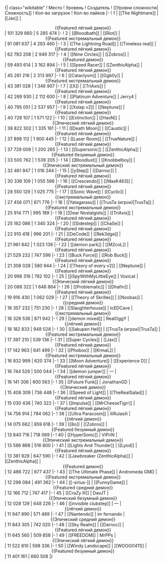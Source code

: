 {| class="wikitable"
! Место
! Уровень
! Создатель
! [[Уровни сложности|Сложность]]
! Кол-во загрузок
! Кол-во лайков
|-
! 1
| [[The Nightmare]]
| [[Jax]]
| <center>{{Featured лёгкий демон}}</center>
| 101 329 860
| 5 285 474
|-
! 2
| [[Bloodbath]]
| [[Riot]]
| <center>{{Featured экстремальный демон}}</center>
| 91 081 637
| 4 293 460
|-
! 3
| [[The Lightning Road]]
| [[Timeless real]]
| <center>{{Featured лёгкий демон}}</center>
| 62 783 208
| 2 949 317
|-
! 4
| [[Nine Circles]]
| [[Zobros]]
| <center>{{Featured демон}}</center>
| 59 493 614
| 3 162 894
|-
! 5
| [[Speed Racer]]
| [[ZenthicAlpha]]
| <center>{{Featured лёгкий демон}}</center>
| 45 281 218
| 2 313 997
|-
! 6
| [[Cataclysm]]
| [[Ggb0y]]
| <center>{{Featured экстремальный демон}}</center>
| 43 381 028
| 1 346 907
|-
! 7
| [[X]]
| [[TriAxis]]
| <center>{{Featured лёгкий демон}}</center>
| 42 269 930
| 2 112 600
|-
! 8
| [[Platinum Adventure]]
| Jerry4
| <center>{{Featured лёгкий демон}}</center>
| 40 795 051
| 2 537 957
|-
! 9
| [[Xstep v2]]
| [[Neptune]]
| <center>{{Featured лёгкий демон}}</center>
| 40 728 107
| 1 571 122
|-
! 10
| [[Extinction]]
| [[HaoN]]
| <center>{{Эпический лёгкий демон}}</center>
| 38 822 302
| 1 335 161
|-
! 11
| [[Death Moon]]
| [[Caustic]]
| <center>{{Featured лёгкий демон}}</center>
| 37 898 112
| 1 900 445
|-
! 12
| [[Laser Room]]
| [[TrueNature]]
| <center>{{Featured лёгкий демон}}</center>
| 37 729 009
| 1 200 265
|-
! 13
| [[Supersonic]]
| [[ZenthicAlpha]]
| <center>{{Featured безумный демон}}</center>
| 33 500 762
| 1 539 205
|-
! 14
| [[Bloodlust]]
| [[Knobbelboy]]
| <center>{{Эпический экстремальный демон}}</center>
| 32 461 947
| 1 016 244
|-
! 15
| [[yStep]]
| [[Darnoc]]
| <center>{{Featured лёгкий демон}}</center>
| 30 336 109
| 1 055 596
|-
! 16
| [[Crescendo]]
| [[MasK463]]
| <center>{{Featured лёгкий демон}}</center>
| 28 550 129
| 1 025 775
|-
! 17
| [[Sonic Wave]]
| [[Cyclic]]
| <center>{{экстремальный демон}}</center>
| 27 456 071
| 871 776
|-
! 18
| [[Yatagarasu]]
| [[TrusTa (игрок)|TrusTa]]
| <center>{{Featured экстремальный демон}}</center>
| 25 914 771
| 995 189
|-
! 19
| [[Dear Nostalgists]]
| [[TriAxis]]
| <center>{{Featured лёгкий демон}}</center>
| 25 162 086
| 1 340 324
|-
! 20
| [[Sidestep]]
| [[ChaSe]]
| <center>{{Featured лёгкий демон}}</center>
| 22 910 418
| 996 201
|-
! 21
| [[DeCode]]
| [[Rek3dge]]
| <center>{{Featured лёгкий демон}}</center>
| 21 961 842
| 1 023 138
|-
! 22
| [[demon park]]
| [[M2coL]]
| <center>{{Featured лёгкий демон}}</center>
| 21 529 232
| 747 596
|-
! 23
| [[Buck Force]]
| [[Rob Buck]]
| <center>{{Featured лёгкий демон}}</center>
| 21 308 028
| 580 944
|-
! 24
| [[Theory of every v2]]
| [[Neptune]]
| <center>{{Featured лёгкий демон}}</center>
| 20 998 316
| 782 102
|-
! 25
| [[iSpyWithMyLittleEye]]
| Voxicat
| <center>{{Эпический лёгкий демон}}</center>
| 20 088 322
| 1 648 864
|-
! 26
| [[Problematic]]
| [[Dhafin]]
| <center>{{Featured лёгкий демон}}</center>
| 19 916 430
| 1 062 029
|-
! 27
| [[Theory of Skrillex]]
| [[Noobas]]
| <center>{{средний демон}}</center>
| 18 357 232
| 751 230
|-
! 28
| [[Slaughterhouse]]
| IcEDCave
| <center>{{экстремальный демон}}</center>
| 18 328 536
| 871 942
|-
! 29
| [[demon mixed]]
| RealOggY
| <center>{{лёгкий демон}}</center>
| 18 182 833
| 948 028
|-
! 30
| [[Sakupen Hell]]
| [[TrusTa (игрок)|TrusTa]]
| <center>{{Featured экстремальный демон}}</center>
| 17 397 210
| 539 136
|-
! 31
| [[Super Cycles]]
| [[Jax]]
| <center>{{Featured лёгкий демон}}</center>
| 17 142 963
| 641 499
|-
! 32
| [[Phobos]]
| [[KrmaL]]
| <center>{{Featured экстремальный демон}}</center>
| 16 832 999
| 620 374
|-
! 33
| [[Moon Adventure]]
| [[Experience D]]
| <center>{{Featured лёгкий демон}}</center>
| 16 744 526
| 500 044
|-
! 34
| [[demon jumper]]
| —
| <center>{{Featured лёгкий демон}}</center>
| 16 141 306
| 600 563
|-
! 35
| [[Future Funk]]
| JonathanGD
| <center>{{Эпический демон}}</center>
| 15 408 309
| 736 448
|-
! 36
| [[Speed of Light]]
| [[TheRealSalad]]
| <center>{{Featured лёгкий демон}}</center>
| 15 030 436
| 740 322
|-
! 37
| [[Impulse]]
| [[MrCheeseTigrr]]
| <center>{{Featured лёгкий демон}}</center>
| 14 756 914
| 784 062
|-
! 38
| [[Ultra Paracosm]]
| iIiRulasiIi
| <center>{{лёгкий демон}}</center>
| 14 075 662
| 859 618
|-
! 39
| [[8o]]
| [[Zobros]]
| <center>{{Featured безумный демон}}</center>
| 13 840 716
| 718 069
|-
! 40
| [[HyperSonic]]
| ViPriN
| <center>{{Эпический экстремальный демон}}</center>
| 13 586 868
| 516 800
|-
! 41
| [[Lights And Thunder]]
| [[Lyod]]
| <center>{{Featured лёгкий демон}}</center>
| 13 381 929
| 647 590
|-
! 42
| [[Jawbreaker (ZenthicAlpha)]]
| [[ZenthicAlpha]]
| <center>{{Featured демон}}</center>
| 12 486 722
| 677 437
|-
! 43
| [[The Ultimate Phase]]
| Andromeda GMD
| <center>{{Featured экстремальный демон}}</center>
| 12 296 084
| 491 362
|-
! 44
| [[-sirius-]]
| [[FunnyGame]]
| <center>{{Featured средний демон}}</center>
| 12 166 712
| 747 417
|-
! 45
| [[CraZy III]]
| DavJT
| <center>{{Эпический безумный демон}}</center>
| 12 028 129
| 648 226
|-
! 46
| [[invisible clubstep]]
| —
| <center>{{лёгкий демон}}</center>
| 11 947 890
| 571 489
|-
! 47
| [[Nantendo]]
| im fernando
| <center>{{Эпический средний демон}}</center>
| 11 843 305
| 742 020
|-
! 48
| [[Sky Realm]]
| [[Darnoc]]
| <center>{{Featured лёгкий демон}}</center>
| 11 645 560
| 509 858
|-
! 49
| [[FREEDOM]]
| MrPPs
| <center>{{Эпический лёгкий демон}}</center>
| 11 522 810
| 598 336
|-
! 50
| [[Windy Landscape]]
| [[WOOGI1411]]
| <center>{{Featured безумный демон}}</center>
| 11 401 161
| 660 508
|}